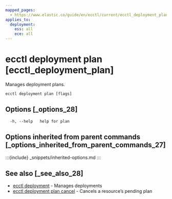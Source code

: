 ```yaml
---
mapped_pages:
  - https://www.elastic.co/guide/en/ecctl/current/ecctl_deployment_plan.html
applies_to:
  deployment:
    ess: all
    ece: all
---
```


# ecctl deployment plan [ecctl_deployment_plan]

Manages deployment plans.

```
ecctl deployment plan [flags]
```


## Options [_options_28]

```
  -h, --help   help for plan
```


## Options inherited from parent commands [_options_inherited_from_parent_commands_27]

:::{include} _snippets/inherited-options.md
:::


## See also [_see_also_28]

* [ecctl deployment](/reference/ecctl_deployment.md)	 - Manages deployments
* [ecctl deployment plan cancel](/reference/ecctl_deployment_plan_cancel.md)	 - Cancels a resource’s pending plan

